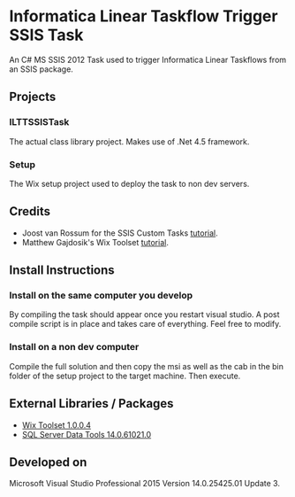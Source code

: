 # Informatica Linear Taskflow Trigger SSIS Task
An C# MS SSIS 2012 Task used to trigger Informatica Linear Taskflows from an SSIS package.

## Projects

### ILTTSSISTask
The actual class library project. Makes use of .Net 4.5 framework.

### Setup
The Wix setup project used to deploy the task to non dev servers.

## Credits
* Joost van Rossum for the SSIS Custom Tasks [tutorial](http://microsoft-ssis.blogspot.com/2013/06/create-your-own-custom-task.html).
* Matthew Gajdosik's Wix Toolset [tutorial](https://www.tallan.com/blog/2017/02/02/creating-an-effortless-custom-ssis-object-installer-using-wix/).

## Install Instructions

### Install on the same computer you develop
By compiling the task should appear once you restart visual studio. A post compile script is in place and takes care of everything. Feel free to modify.

### Install on a non dev computer
Compile the full solution and then copy the msi as well as the cab in the bin folder of the setup project to the target machine. Then execute.

## External Libraries / Packages
* [Wix Toolset 1.0.0.4](https://wixtoolset.org/)
* [SQL Server Data Tools 14.0.61021.0](https://docs.microsoft.com/en-us/sql/ssdt/previous-releases-of-sql-server-data-tools-ssdt-and-ssdt-bi?view=sql-server-ver15#ssdt-for-visual-studio-vs-2015)

## Developed on
Microsoft Visual Studio Professional 2015 Version 14.0.25425.01 Update 3.
